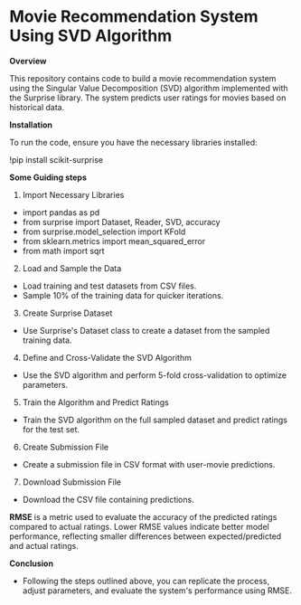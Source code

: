 # Movie Recommendation System Using SVD Algorithm

**Overview**

This repository contains code to build a movie recommendation system using the Singular Value Decomposition (SVD) algorithm implemented with the Surprise library. The system predicts user ratings for movies based on historical data.

**Installation**

To run the code, ensure you have the necessary libraries installed:

!pip install scikit-surprise

**Some Guiding steps**

1. Import Necessary Libraries
  - import pandas as pd
  - from surprise import Dataset, Reader, SVD, accuracy
  - from surprise.model_selection import KFold
  - from sklearn.metrics import mean_squared_error
  - from math import sqrt

2. Load and Sample the Data
  - Load training and test datasets from CSV files.
  - Sample 10% of the training data for quicker iterations.

3. Create Surprise Dataset
  - Use Surprise's Dataset class to create a dataset from the sampled training data.

4. Define and Cross-Validate the SVD Algorithm
  - Use the SVD algorithm and perform 5-fold cross-validation to optimize parameters.

5. Train the Algorithm and Predict Ratings
  - Train the SVD algorithm on the full sampled dataset and predict ratings for the test set.

6. Create Submission File
  - Create a submission file in CSV format with user-movie predictions.

7. Download Submission File
  - Download the CSV file containing predictions.

**RMSE** is a metric used to evaluate the accuracy of the predicted ratings compared to actual ratings. Lower RMSE values indicate better model performance, reflecting smaller differences between expected/predicted and actual ratings.

**Conclusion**

  - Following the steps outlined above, you can replicate the process, adjust parameters, and evaluate the system's performance using RMSE.












